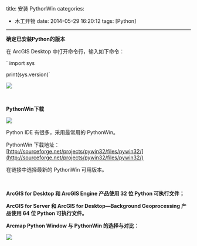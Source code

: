 title: 安装 PythonWin
categories:
- 木工开物
date: 2014-05-29 16:20:12
tags: [Python]
---


**确定已安装Python的版本**

在 ArcGIS Desktop 中打开命令行，输入如下命令：

`
import sys

print(sys.version)`


![](http://img.blog.csdn.net/20140529135137984)

<br>

**PythonWin下载**

![](http://img.blog.csdn.net/20140529133850187?watermark/2/text/aHR0cDovL2Jsb2cuY3Nkbi5uZXQva2lraXRhTW9vbg==/font/5a6L5L2T/fontsize/400/fill/I0JBQkFCMA==/dissolve/70/gravity/SouthEast)

Python IDE 有很多，采用最常用的 PythonWin。


PythonWin 下载地址：[http://sourceforge.net/projects/pywin32/files/pywin32/](http://sourceforge.net/projects/pywin32/files/pywin32/)


在链接中选择最新的 PythonWin 可用版本。

<br>


**ArcGIS for Desktop 和 ArcGIS Engine 产品使用 32 位 Python 可执行文件；** 

**ArcGIS for Server 和 ArcGIS for Desktop—Background Geoprocessing 产品使用 64 位 Python 可执行文件。**


**Arcmap Python Window 与 PythonWin 的选择与对比：**

![](http://img.blog.csdn.net/20140529161549593)